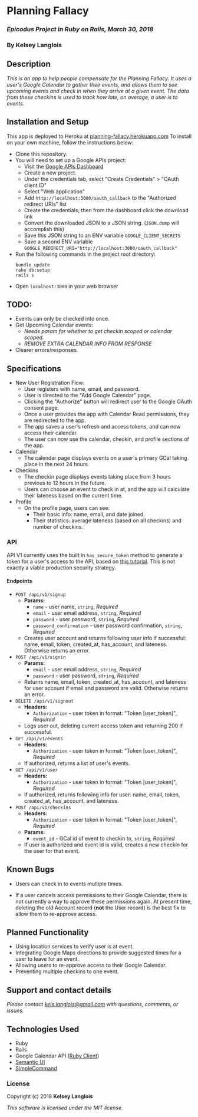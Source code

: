 # Planning Fallacy

### _Epicodus Project in Ruby on Rails, March 30, 2018_

### By Kelsey Langlois

## Description

_This is an app to help people compensate for the Planning Fallacy. It uses a user's Google Calendar to gather their events, and allows them to see upcoming events and check in when they arrive at a given event. The data from these checkins is used to track how late, on average, a user is to events._

## Installation and Setup

This app is deployed to Heroku at [planning-fallacy.herokuapp.com](https://planning-fallacy.herokuapp.com) To install on your own machine, follow the instructions below:

* Clone this repository.
* You will need to set up a Google APIs project:
  * Visit the [Google APIs Dashboard](https://console.cloud.google.com/apis/dashboard)
  * Create a new project.
  * Under the credentials tab, select "Create Credentials" > "OAuth client ID"
  * Select "Web application"
  * Add `http://localhost:3000/oauth_callback` to the "Authorized redirect URIs" list
  * Create the credentials, then from the dashboard click the download link
  * Convert the downloaded JSON to a JSON string. (`JSON.dump` will accomplish this)
  * Save this JSON string to an ENV variable `GOOGLE_CLIENT_SECRETS`
  * Save a second ENV variable `GOOGLE_REDIRECT_URI="http://localhost:3000/oauth_callback"`
* Run the following commands in the project root directory:
  ```
  bundle update
  rake db:setup
  rails s
  ```
* Open ```localhost:3000``` in your web browser

## TODO:
  * Events can only be checked into once.
  * Get Upcoming Calendar events:
    * _Needs param for whether to get checkin scoped or calendar scoped._
    * _REMOVE EXTRA CALENDAR INFO FROM RESPONSE_
  * Clearer errors/responses.

## Specifications

* New User Registration Flow:
  * User registers with name, email, and password.
  * User is directed to the "Add Google Calendar" page.
  * Clicking the "Authorize" button will redirect user to the Google OAuth consent page.
  * Once a user provides the app with Calendar Read permissions, they are redirected to the app.
  * The app saves a user's refresh and access tokens, and can now access their calendar.
  * The user can now use the calendar, checkin, and profile sections of the app.
* Calendar
  * The calendar page displays events on a user's primary GCal taking place in the next 24 hours.
* Checkins
  * The checkin page displays events taking place from 3 hours previous to 12 hours in the future.
  * Users can choose an event to check in at, and the app will calculate their lateness based on the current time.
* Profile
  * On the profile page, users can see:
    * Their basic info: name, email, and date joined.
    * Their statistics: average lateness (based on all checkins) and number of checkins.

### API
API V1 currently uses the built in `has_secure_token` method to generate a token for a user's access to the API, based on [this tutorial](https://rubyplus.com/articles/4311-Securing-an-API-in-Rails-5-using-Token-Based-Authentication). This is not exactly a viable production security strategy.
#### Endpoints
* ```POST /api/v1/signup```
  * **Params:**
    * ```name``` - user name, ```string```, _Required_
    * ```email``` - user email address, ```string```, _Required_
    * ```password``` - user password, ```string```, _Required_
    * ```password_confirmation``` - user password confirmation, ```string```, _Required_
  * Creates user account and returns following user info if successful: name, email, token, created_at, has_account, and lateness. Otherwise returns an error.
* ```POST /api/v1/signin```
  * **Params:**
    * ```email``` - user email address, ```string```, _Required_
    * ```password``` - user password, ```string```, _Required_
  * Returns name, email, token, created_at, has_account, and lateness for user account if email and password are valid. Otherwise returns an error.
* ```DELETE /api/v1/signout```
  * **Headers:**
    * ```Authorization``` - user token in format: "Token [user_token]", _Required_
  * Logs user out, deleting current access token and returning 200 if successful.
* ```GET /api/v1/events```
  * **Headers:**
    * ```Authorization``` - user token in format: "Token [user_token]", _Required_
  * If authorized, returns a list of user's events.
* ```GET /api/v1/user```
  * **Headers:**
    * ```Authorization``` - user token in format: "Token [user_token]", _Required_
  * If authorized, returns following info for user: name, email, token, created_at, has_account, and lateness.
* ```POST /api/v1/checkins```
  * **Headers:**
    * ```Authorization``` - user token in format: "Token [user_token]", _Required_
  * **Params:**
    * ```event_id``` - GCal id of event to checkin to, ```string```, _Required_
  * If user is authorized and event id is valid, creates a new checkin for the user for that event.

## Known Bugs

* Users can check in to events multiple times.

* If a user cancels access permissions to their Google Calendar, there is not currently a way to approve these permissions again. At present time, deleting the old Account record (**not** the User record) is the best fix to allow them to re-approve access.

## Planned Functionality

* Using location services to verify user is at event.
* Integrating Google Maps directions to provide suggested times for a user to leave for an event.
* Allowing users to re-approve access to their Google Calendar.
* Preventing multiple checkins to one event.

## Support and contact details

_Please contact [kels.langlois@gmail.com](mailto:kels.langlois@gmail.com) with questions, comments, or issues._

## Technologies Used

* Ruby
* Rails
* Google Calendar API ([Ruby Client](https://github.com/google/google-api-ruby-client))
* [Semantic UI](https://github.com/doabit/semantic-ui-sass)
* [SimpleCommand](https://github.com/nebulab/simple_command)

### License

Copyright (c) 2018 **Kelsey Langlois**

*This software is licensed under the MIT license.*
